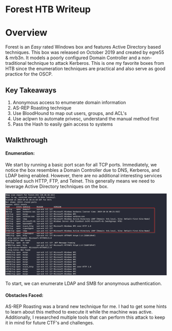 # Forest HTB Writeup 

# Overview
Forest is an *Easy* rated Windows box and features Active Directory based techniques. This box was released on October 2019 and created by egre55 & mrb3n. It models a poorly configured Domain Controller and a non-traditional technique to attack Kerberos. This is one my favorite boxes from HTB since the enumeration techniques are practical and also serve as good practice for the OSCP.

## Key Takeaways
1. Anonymous access to enumerate domain information
2. AS-REP Roasting technique 
3. Use BloodHound to map out  users, groups, and ACL's
4. Use aclpwn to automate privesc, understand the manual method first
5. Pass the Hash to easily gain access to systems


## Walkthrough 

#### Enumeration:
We start by running a basic port scan for all TCP ports. Immediately, we notice the box resembles a Domain Controller due to DNS, Kerberos, and LDAP being enabled. However, there are no additional interesting services enabled such HTTP, FTP, and Telnet. This generally means we need to leverage Active Directory techniques on the box. 

![NmapScam](/screenshots/forest/nmap.png)

To start, we can enumerate LDAP and SMB for anonymous authentication. 

#### Obstacles Faced:
AS-REP Roasting was a brand new technique for me. I had to get some hints to learn about this method to execute it while the machine was active. Additionally, I researched multiple tools that can perform this attack to keep it in mind for future CTF's and challenges. 
